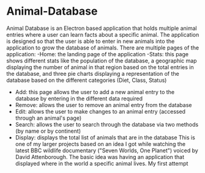 # Animal-Database
Animal Database is an Electron based application that holds multiple animal entries where a user can learn facts about a specific animal. The application is designed so that the user is able to enter in new animals into the application to grow the database of animals. There are multiple pages of the application:
-Home: the landing page of the application
-Stats: this page shows different stats like the population of the database, a geographic map displaying the number of animal in that region based on the total entries in the database, and three pie charts displaying a representation of the database based on the different categories (Diet, Class, Status)
- Add: this page allows the user to add a new animal entry to the database by entering in the different data required
- Remove: allows the user to remove an animal entry from the database
- Edit: allows the user to make changes to an animal entry (accessed through an animal's page)
- Search: allows the user to search through the database via two methods (by name or by continent)
- Display: displays the total list of animals that are in the database
This is one of my larger projects based on an idea I got while watching the latest BBC wildlife documentary ("Seven Worlds, One Planet") voiced by David Attenborough. The basic idea was having an application that displayed where in the world a specific animal lives. My first attempt
